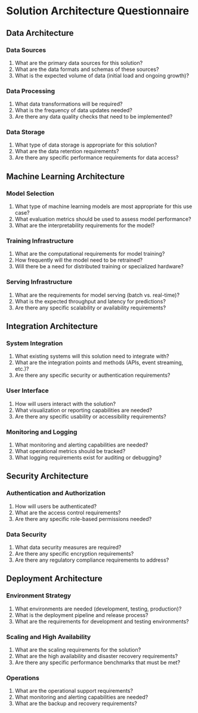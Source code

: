 # Solution Architecture Questionnaire

## Data Architecture

### Data Sources
1. What are the primary data sources for this solution?
2. What are the data formats and schemas of these sources?
3. What is the expected volume of data (initial load and ongoing growth)?

### Data Processing
1. What data transformations will be required?
2. What is the frequency of data updates needed?
3. Are there any data quality checks that need to be implemented?

### Data Storage
1. What type of data storage is appropriate for this solution?
2. What are the data retention requirements?
3. Are there any specific performance requirements for data access?

## Machine Learning Architecture

### Model Selection
1. What type of machine learning models are most appropriate for this use case?
2. What evaluation metrics should be used to assess model performance?
3. What are the interpretability requirements for the model?

### Training Infrastructure
1. What are the computational requirements for model training?
2. How frequently will the model need to be retrained?
3. Will there be a need for distributed training or specialized hardware?

### Serving Infrastructure
1. What are the requirements for model serving (batch vs. real-time)?
2. What is the expected throughput and latency for predictions?
3. Are there any specific scalability or availability requirements?

## Integration Architecture

### System Integration
1. What existing systems will this solution need to integrate with?
2. What are the integration points and methods (APIs, event streaming, etc.)?
3. Are there any specific security or authentication requirements?

### User Interface
1. How will users interact with the solution?
2. What visualization or reporting capabilities are needed?
3. Are there any specific usability or accessibility requirements?

### Monitoring and Logging
1. What monitoring and alerting capabilities are needed?
2. What operational metrics should be tracked?
3. What logging requirements exist for auditing or debugging?

## Security Architecture

### Authentication and Authorization
1. How will users be authenticated?
2. What are the access control requirements?
3. Are there any specific role-based permissions needed?

### Data Security
1. What data security measures are required?
2. Are there any specific encryption requirements?
3. Are there any regulatory compliance requirements to address?

## Deployment Architecture

### Environment Strategy
1. What environments are needed (development, testing, production)?
2. What is the deployment pipeline and release process?
3. What are the requirements for development and testing environments?

### Scaling and High Availability
1. What are the scaling requirements for the solution?
2. What are the high availability and disaster recovery requirements?
3. Are there any specific performance benchmarks that must be met?

### Operations
1. What are the operational support requirements?
2. What monitoring and alerting capabilities are needed?
3. What are the backup and recovery requirements?
